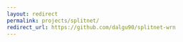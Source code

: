 ```yaml
---
layout: redirect
permalink: projects/splitnet/
redirect_url: https://github.com/dalgu90/splitnet-wrn
---
```

